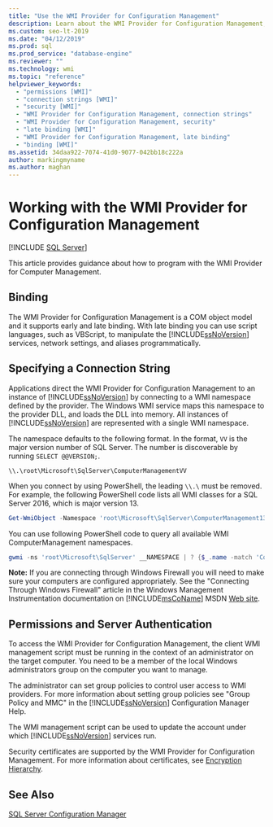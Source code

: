 ```yaml
---
title: "Use the WMI Provider for Configuration Management"
description: Learn about the WMI Provider for Configuration Management, including binding, specifying a connection string, and permissions/server authentication.
ms.custom: seo-lt-2019
ms.date: "04/12/2019"
ms.prod: sql
ms.prod_service: "database-engine"
ms.reviewer: ""
ms.technology: wmi
ms.topic: "reference"
helpviewer_keywords: 
  - "permissions [WMI]"
  - "connection strings [WMI]"
  - "security [WMI]"
  - "WMI Provider for Configuration Management, connection strings"
  - "WMI Provider for Configuration Management, security"
  - "late binding [WMI]"
  - "WMI Provider for Configuration Management, late binding"
  - "binding [WMI]"
ms.assetid: 34daa922-7074-41d0-9077-042bb18c222a
author: markingmyname
ms.author: maghan
---
```

# Working with the WMI Provider for Configuration Management

[!INCLUDE [SQL Server](../../includes/applies-to-version/sqlserver.md)]

This article provides guidance about how to program with the WMI Provider for Computer Management.

## Binding  
 The WMI Provider for Configuration Management is a COM object model and it supports early and late binding. With late binding you can use script languages, such as VBScript, to manipulate the [!INCLUDE[ssNoVersion](../../includes/ssnoversion-md.md)] services, network settings, and aliases programmatically.  
  
## Specifying a Connection String

Applications direct the WMI Provider for Configuration Management to an instance of [!INCLUDE[ssNoVersion](../../includes/ssnoversion-md.md)] by connecting to a WMI namespace defined by the provider. The Windows WMI service maps this namespace to the provider DLL, and loads the DLL into memory. All instances of [!INCLUDE[ssNoVersion](../../includes/ssnoversion-md.md)] are represented with a single WMI namespace.

The namespace defaults to the following format. In the format, `VV` is the major version number of SQL Server. The number is discoverable by running `SELECT @@VERSION;`.

```console
\\.\root\Microsoft\SqlServer\ComputerManagementVV
```

When you connect by using PowerShell, the leading `\\.\` must be removed. For example, the following PowerShell code lists all WMI classes for a SQL Server 2016, which is major version 13.

```powershell
Get-WmiObject -Namespace 'root\Microsoft\SqlServer\ComputerManagement13' -List
```

<!--
Updated this on 2019-04-12, per:
   ~ https://github.com/MicrosoftDocs/sql-docs/issues/1817
   ~ https://github.com/rrg92/sql-docs/commit/3d518bfc0d55f819c762abc3e5c5c9eed85abe94?diff=unified

Thus from here I (GeneMi = MightyPen) removed the following text about 'instance_name':

'root\Microsoft\SqlServer\ComputerManagement13\instance_name'

where `instance_name` defaults to `MSSQLSERVER` in a default installation of [!INCLUDE[ssNoVersion](../../includes/ssnoversion-md.md)].
-->

You can use following PowerShell code to query all available WMI ComputerManagement namespaces.

```powershell
gwmi -ns 'root\Microsoft\SqlServer' __NAMESPACE | ? {$_.name -match 'ComputerManagement' } | select name
```

 **Note:** If you are connecting through Windows Firewall you will need to make sure your computers are configured appropriately. See the "Connecting Through Windows Firewall" article in the Windows Management Instrumentation documentation on [!INCLUDE[msCoName](../../includes/msconame-md.md)] MSDN [Web site](https://go.microsoft.com/fwlink/?linkid=15426).  
  
## Permissions and Server Authentication  
 To access the WMI Provider for Configuration Management, the client WMI management script must be running in the context of an administrator on the target computer. You need to be a member of the local Windows administrators group on the computer you want to manage.  
  
 The administrator can set group policies to control user access to WMI providers. For more information about setting group policies see "Group Policy and MMC" in the [!INCLUDE[ssNoVersion](../../includes/ssnoversion-md.md)] Configuration Manager Help.  
  
 The WMI management script can be used to update the account under which [!INCLUDE[ssNoVersion](../../includes/ssnoversion-md.md)] services run.  
  
 Security certificates are supported by the WMI Provider for Configuration Management. For more information about certificates, see [Encryption Hierarchy](../../relational-databases/security/encryption/encryption-hierarchy.md).  
  
## See Also  
 [SQL Server Configuration Manager](../../relational-databases/sql-server-configuration-manager.md)  
  
  

